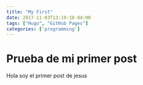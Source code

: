 ```yaml
---
title: "My First"
date: 2017-11-03T13:19:18-04:00
tags: ["Hugo", "GitHub Pages"]
categories: ['programming']
---
```


# Prueba de mi primer post

Hola soy el primer post de jesus

